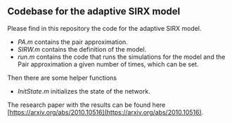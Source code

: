 ## Codebase for the adaptive SIRX model

Please find in this repository the code for the adaptive SIRX model. 

- *PA.m* contains the pair approximation.
- *SIRW.m* contains the definition of the model.
- *run.m* contains the code that runs the simulations for the model and the Pair approximation a given number of times, which can be set.

Then there are some helper functions

- *InitState.m* initializes the state of the network.

The research paper with the results can be found here [https://arxiv.org/abs/2010.10516](https://arxiv.org/abs/2010.10516).